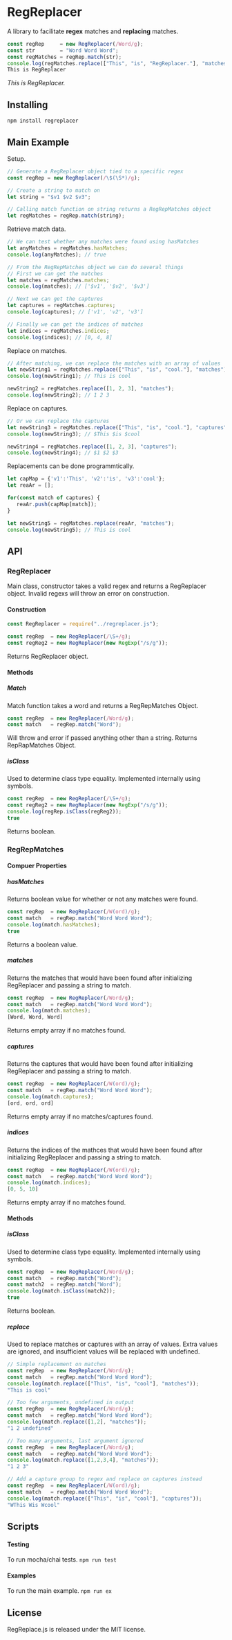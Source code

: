 # RegReplacer
A library to facilitate **regex** matches and **replacing** matches.

```javascript
const regRep     = new RegReplacer(/Word/g);
const str        = "Word Word Word";
const regMatches = regRep.match(str);
console.log(regMatches.replace(["This", "is", "RegReplacer."], "matches"));
This is RegReplacer
```
*This is RegReplacer.*

## Installing
`npm install regreplacer`

## Main Example
Setup.
```javascript
// Generate a RegReplacer object tied to a specific regex
const regRep = new RegReplacer(/\$(\S*)/g);

// Create a string to match on
let string = "$v1 $v2 $v3";

// Calling match function on string returns a RegRepMatches object
let regMatches = regRep.match(string);
```

Retrieve match data.
```javascript
// We can test whether any matches were found using hasMatches
let anyMatches = regMatches.hasMatches;
console.log(anyMatches); // true

// From the RegRepMatches object we can do several things
// First we can get the matches
let matches = regMatches.matches;
console.log(matches); // ['$v1', '$v2', '$v3']

// Next we can get the captures
let captures = regMatches.captures;
console.log(captures); // ['v1', 'v2', 'v3']

// Finally we can get the indices of matches
let indices = regMatches.indices;
console.log(indices); // [0, 4, 8]
```

Replace on matches.
```javascript
// After matching, we can replace the matches with an array of values
let newString1 = regMatches.replace(["This", "is", "cool."], "matches");
console.log(newString1); // This is cool

newString2 = regMatches.replace([1, 2, 3], "matches");
console.log(newString2); // 1 2 3
```

Replace on captures.
```javascript
// Or we can replace the captures
let newString3 = regMatches.replace(["This", "is", "cool."], "captures");
console.log(newString3); // $This $is $cool

newString4 = regMatches.replace([1, 2, 3], "captures");
console.log(newString4); // $1 $2 $3
```

Replacements can be done programmtically.
```javascript
let capMap = {'v1':'This', 'v2':'is', 'v3':'cool'};
let reaAr = [];

for(const match of captures) {
   reaAr.push(capMap[match]);
}

let newString5 = regMatches.replace(reaAr, "matches");
console.log(newString5); // This is cool
```

## API

### RegReplacer
Main class, constructor takes a valid regex and returns a RegReplacer object.
Invalid regexs will throw an error on construction.

#### Construction
```javascript
const RegReplacer = require("../regreplacer.js");

const regRep  = new RegReplacer(/\S+/g);
const regReg2 = new RegReplacer(new RegExp("/s/g"));
```
Returns RegReplacer object.
#### Methods

##### Match
Match function takes a word and returns a RegRepMatches Object.
```javascript
const regRep  = new RegReplacer(/Word/g);
const match   = regRep.match("Word");
```
Will throw and error if passed anything other than a string.
Returns RepRapMatches Object.


##### isClass
Used to determine class type equality. Implemented internally using symbols.
```javascript
const regRep  = new RegReplacer(/\S+/g);
const regReg2 = new RegReplacer(new RegExp("/s/g"));
console.log(regRep.isClass(regReg2));
true
```
Returns boolean.

### RegRepMatches

#### Compuer Properties

##### hasMatches
Returns boolean value for whether or not any matches were found.
```javascript
const regRep  = new RegReplacer(/W(ord)/g);
const match   = regRep.match("Word Word Word");
console.log(match.hasMatches);
true
```
Returns a boolean value.

##### matches
Returns the matches that would have been found after initializing RegReplacer and passing a string to match.
```javascript
const regRep  = new RegReplacer(/Word/g);
const match   = regRep.match("Word Word Word");
console.log(match.matches);
[Word, Word, Word]
```
Returns empty array if no matches found.

##### captures
Returns the captures that would have been found after initializing RegReplacer and passing a string to match.
```javascript
const regRep  = new RegReplacer(/W(ord)/g);
const match   = regRep.match("Word Word Word");
console.log(match.captures);
[ord, ord, ord]
```
Returns empty array if no matches/captures found.

##### indices
Returns the indices of the mathces that would have been found after initializing RegReplacer and passing a string to match.
```javascript
const regRep  = new RegReplacer(/W(ord)/g);
const match   = regRep.match("Word Word Word");
console.log(match.indices);
[0, 5, 10]
```
Returns empty array if no matches found.

#### Methods

##### isClass
Used to determine class type equality. Implemented internally using symbols.
```javascript
const regRep  = new RegReplacer(/Word/g);
const match   = regRep.match("Word");
const match2  = regRep.match("Word");
console.log(match.isClass(match2));
true
```
Returns boolean.

##### replace
Used to replace matches or captures with an array of values.
Extra values are ignored, and insufficient values will be replaced with undefined.
```javascript
// Simple replacement on matches
const regRep  = new RegReplacer(/Word/g);
const match   = regRep.match("Word Word Word");
console.log(match.replace(["This", "is", "cool"], "matches"));
"This is cool"

// Too few arguments, undefined in output
const regRep  = new RegReplacer(/Word/g);
const match   = regRep.match("Word Word Word");
console.log(match.replace([1,2], "matches"));
"1 2 undefined"

// Too many arguments, last argument ignored
const regRep  = new RegReplacer(/Word/g);
const match   = regRep.match("Word Word Word");
console.log(match.replace([1,2,3,4], "matches"));
"1 2 3"

// Add a capture group to regex and replace on captures instead
const regRep  = new RegReplacer(/W(ord)/g);
const match   = regRep.match("Word Word Word");
console.log(match.replace(["This", "is", "cool"], "captures"));
"WThis Wis Wcool"
```

## Scripts

#### Testing
To run mocha/chai tests.
`npm run test`

#### Examples
To run the main example.
`npm run ex`

## License
RegReplace.js is released under the MIT license.